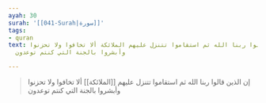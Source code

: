 ```yaml
---
ayah: 30
surah: '[[041-Surah|سورة]]'
tags:
- quran
text: إن الذين قالوا ربنا الله ثم استقاموا تتنزل عليهم الملائكة ألا تخافوا ولا تحزنوا
  وأبشروا بالجنة التي كنتم توعدون

---
```

> إن الذين قالوا ربنا الله ثم استقاموا تتنزل عليهم [[الملائكة]] ألا تخافوا ولا تحزنوا وأبشروا بالجنة التي كنتم توعدون
